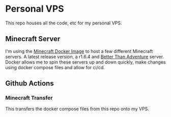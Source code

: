 # Personal VPS
This repo houses all the code, etc for my personal VPS. 

## Minecraft Server
I'm using the [Minecraft Docker Image](https://hub.docker.com/r/itzg/minecraft-server/) to host a few different Minecraft servers. A latest release version, a r1.6.4 and [Better Than Adventure](https://www.betterthanadventure.net/) server. Docker allows me to spin these servers up and down quickly, make changes using docker compose files and allow for ci/cd. 

## Github Actions
### Minecraft Transfer
This transfers the docker compose files from this repo onto my VPS. 


